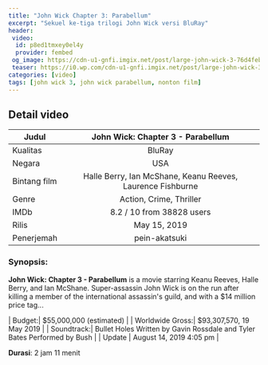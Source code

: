 ```yaml
---
title: "John Wick Chapter 3: Parabellum"
excerpt: "Sekuel ke-tiga trilogi John Wick versi BluRay"
header:
 video:
  id: p8ed1tmxey0el4y
  provider: fembed
 og_image: https://cdn-u1-gnfi.imgix.net/post/large-john-wick-3-76d4feb557b9282730eac11b51667418.jpg
 teaser: https://i0.wp.com/cdn-u1-gnfi.imgix.net/post/large-john-wick-3-76d4feb557b9282730eac11b51667418.jpg?resize=340,200
categories: [video]
tags: [john wick 3, john wick parabellum, nonton film]
---
```


## Detail video

| Judul | John Wick: Chapter 3 - Parabellum |
|---|:---:|
| Kualitas | BluRay |
| Negara | USA |
| Bintang film | Halle Berry, Ian McShane, Keanu Reeves, Laurence Fishburne |
| Genre | Action, Crime, Thriller |
| IMDb | 8.2 / 10 from 38828 users |
| Rilis | May 15, 2019 |
| Penerjemah | pein-akatsuki |

### Synopsis:
**John Wick: Chapter 3 - Parabellum** is a movie starring Keanu Reeves, Halle Berry, and Ian McShane. Super-assassin John Wick is on the run after killing a member of the international assassin's guild, and with a $14 million price tag...

| Budget:| $55,000,000 (estimated) |
| Worldwide Gross:| $93,307,570, 19 May 2019 |
| Soundtrack:| Bullet Holes Written by Gavin Rossdale and Tyler Bates Performed by Bush |
| Update | August 14, 2019 4:05 pm |

**Durasi**: 2 jam 11 menit
